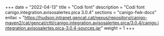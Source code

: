 +++
date        = "2022-04-13"
title       = "Codi font"
description = "Codi font canigo.integration.avisosalertes.pica 3.0.4"
sections    = "canigo-fwk-docs"
enllac		= "https://hudson.intranet.gencat.cat/nexus/repository/canigo-maven2/cat/gencat/ctti/canigo.integration.avisosalertes.pica/3.0.4/canigo.integration.avisosalertes.pica-3.0.4-sources.jar"
weight		= 1
+++
